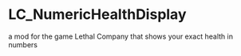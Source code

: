 # LC_NumericHealthDisplay
a mod for the game Lethal Company that shows your exact health in numbers
